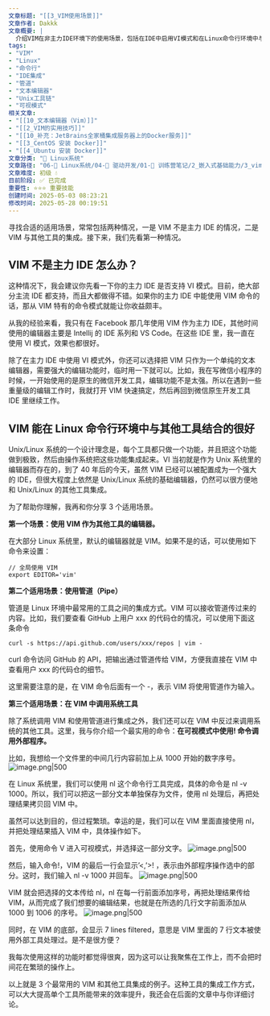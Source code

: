```yaml
---
文章标题: "[[3_VIM使用场景]]" 
文章作者: Dakkk
文章概要: |
  介绍VIM在非主力IDE环境下的使用场景，包括在IDE中启用VI模式和在Linux命令行环境中与其他工具集成的三种实用方法。
tags:
- "VIM"
- "Linux"
- "命令行"
- "IDE集成"
- "管道"
- "文本编辑器"
- "Unix工具链"
- "可视模式"
相关文章:
- "[[10_文本编辑器（Vim）]]"
- "[[2_VIM的实用技巧]]"
- "[[10_补充：JetBrains全家桶集成服务器上的Docker服务]]"
- "[[3_CentOS 安装 Docker]]"
- "[[4_Ubuntu 安装 Docker]]"
文章分类: "🐧 Linux系统"
文章路径: "06-🐧 Linux系统/04-🔌 驱动开发/01-📝 训练营笔记/2_嵌入式基础能力/3_vim编辑器（慢慢练）/3_VIM使用场景.md"
文章难度: 初级 💧
目前阶段: ✅ 已完成
重要性: ⭐⭐⭐ 重要技能
创建时间: 2025-05-03 08:23:21
修改时间: 2025-05-28 00:19:51
---
```


寻找合适的适用场景，常常包括两种情况，一是 VIM 不是主力 IDE 的情况，二是 VIM 与其他工具的集成。接下来，我们先看第一种情况。
## VIM 不是主力 IDE 怎么办？

这种情况下，我会建议你先看一下你的主力 IDE 是否支持 VI 模式。目前，绝大部分主流 IDE 都支持，而且大都做得不错。如果你的主力 IDE 中能使用 VIM 命令的话，那从 VIM 特有的命令模式就能让你收益颇丰。

从我的经验来看，我只有在 Facebook 那几年使用 VIM 作为主力 IDE，其他时间使用的编辑器主要是 Intellij 的 IDE 系列和 VS Code。在这些 IDE 里，我一直在使用 VI 模式，效果也都很好。

除了在主力 IDE 中使用 VI 模式外，你还可以选择把 VIM 只作为一个单纯的文本编辑器，需要强大的编辑功能时，临时用一下就可以。比如，我在写微信小程序的时候，一开始使用的是原生的微信开发工具，编辑功能不是太强。所以在遇到一些重量级的编辑工作时，我就打开 VIM 快速搞定，然后再回到微信原生开发工具 IDE 里继续工作。
## VIM 能在 Linux 命令行环境中与其他工具结合的很好

Unix/Linux 系统的一个设计理念是，每个工具都只做一个功能，并且把这个功能做到极致，然后由操作系统把这些功能集成起来。VI 当初就是作为 Unix 系统里的编辑器而存在的，到了 40 年后的今天，虽然 VIM 已经可以被配置成为一个强大的 IDE，但很大程度上依然是 Unix/Linux 系统的基础编辑器，仍然可以很方便地和 Unix/Linux 的其他工具集成。

为了帮助你理解，我再和你分享 3 个适用场景。

**第一个场景：使用 VIM 作为其他工具的编辑器。**

在大部分 Linux 系统里，默认的编辑器就是 VIM。如果不是的话，可以使用如下命令来设置：

```Plain
// 全局使用 VIM
export EDITOR='vim'
```

**第二个适用场景：使用管道（Pipe）**

管道是 Linux 环境中最常用的工具之间的集成方式。VIM 可以接收管道传过来的内容。比如，我们要查看 GitHub 上用户 xxx 的代码仓的情况，可以使用下面这条命令

```Plain
curl -s https://api.github.com/users/xxx/repos | vim -
```

curl 命令访问 GitHub 的 API，把输出通过管道传给 VIM，方便我直接在 VIM 中查看用户 xxx 的代码仓的细节。

这里需要注意的是，在 VIM 命令后面有一个 -，表示 VIM 将使用管道作为输入。

**第三个适用场景：在 VIM 中调用系统工具**

除了系统调用 VIM 和使用管道进行集成之外，我们还可以在 VIM 中反过来调用系统的其他工具。这里，我与你介绍一个最实用的命令：**在可视模式中使用! 命令调用外部程序。**

比如，我想给一个文件里的中间几行内容前加上从 1000 开始的数字序号。
![image.png|500](https://my-obsidian-image.oss-cn-guangzhou.aliyuncs.com/2025/05/49de8ea96aeb1a3dc586a03a504ca0b6.png)


在 Linux 系统里，我们可以使用 nl 这个命令行工具完成，具体的命令是 nl -v 1000。所以，我们可以把这一部分文本单独保存为文件，使用 nl 处理后，再把处理结果拷贝回 VIM 中。

虽然可以达到目的，但过程繁琐。幸运的是，我们可以在 VIM 里面直接使用 nl，并把处理结果插入 VIM 中，具体操作如下。

首先，使用命令 V 进入可视模式，并选择这一部分文字。
![image.png|500](https://my-obsidian-image.oss-cn-guangzhou.aliyuncs.com/2025/05/fe24fcb35831986c16361a303842bf55.png)


然后，输入命令!，VIM 的最后一行会显示’<,’>! ，表示由外部程序操作选中的部分。这时，我们输入 nl -v 1000 并回车。
![image.png|500](https://my-obsidian-image.oss-cn-guangzhou.aliyuncs.com/2025/05/a79bb44df5d71f5eb9519f09d345b4fc.png)


VIM 就会把选择的文本传给 nl，nl 在每一行前面添加序号，再把处理结果传给 VIM，从而完成了我们想要的编辑结果，也就是在所选的几行文字前面添加从 1000 到 1006 的序号。
![image.png|500](https://my-obsidian-image.oss-cn-guangzhou.aliyuncs.com/2025/05/fa0cad0bb67ef902dab2a84cbd48ee07.png)



同时，在 VIM 的底部，会显示 7 lines filtered，意思是 VIM 里面的 7 行文本被使用外部工具处理过。是不是很方便？

我每次使用这样的功能时都觉得很爽，因为这可以让我聚焦在工作上，而不会把时间花在繁琐的操作上。

以上就是 3 个最常用的 VIM 和其他工具集成的例子。这种工具的集成工作方式，可以大大提高单个工具所能带来的效率提升，我还会在后面的文章中与你详细讨论。